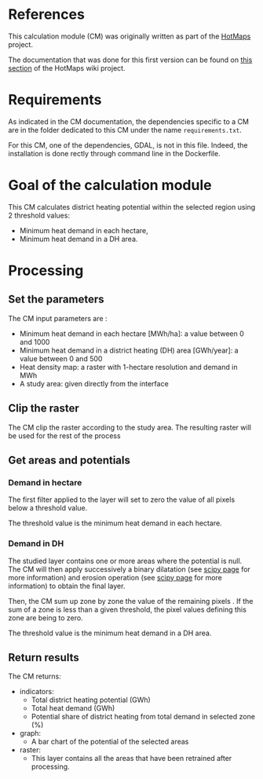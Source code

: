 # References 
This calculation module (CM) was originally written as part of the 
[HotMaps](https://www.hotmaps-project.eu/) project.

The documentation that was done for this first version can be found on
[this section](https://wiki.hotmaps.eu/en/CM-District-heating-potential-areas-user-defined-thresholds) 
of the HotMaps wiki project.

# Requirements
As indicated in the CM documentation, the dependencies specific 
to a CM are in the folder dedicated to this CM under the name 
`requirements.txt`. 

For this CM, one of the dependencies, GDAL, is not in this file.
Indeed, the installation is done rectly through command line in 
the Dockerfile.


# Goal of the calculation module
This CM calculates district heating potential within the selected region using 2 threshold values: 
* Minimum heat demand in each hectare, 
* Minimum heat demand in a DH area. 

# Processing

## Set the parameters
The CM input parameters are :
* Minimum heat demand in each hectare [MWh/ha]: a value between 0 and 1000
* Minimum heat demand in a district heating (DH) area [GWh/year]: a value between 0 and 500
* Heat density map: a raster with 1-hectare resolution and demand in MWh
* A study area: given directly from the interface

## Clip the raster
The CM clip the raster according to the study area.
The resulting raster will be used for the rest of the process

## Get areas and potentials

### Demand in hectare 
The first filter applied to the layer will set to zero 
the value of all pixels below a threshold value.

The threshold value is the minimum heat demand in each hectare.

### Demand in DH
The studied layer contains one or more areas where the potential is null.
The CM will then apply successively a binary dilatation 
(see [scipy page](https://docs.scipy.org/doc/scipy-0.14.0/reference/generated/scipy.ndimage.morphology.binary_dilation.html) 
for more information) and erosion operation
(see [scipy page](https://docs.scipy.org/doc/scipy-0.15.1/reference/generated/scipy.ndimage.morphology.binary_erosion.html) 
for more information) to obtain the final layer.

Then, the CM sum up  zone by zone the value of the remaining pixels .
If the sum of a zone is less than a given threshold, 
the pixel values defining this zone are being  to zero. 

The threshold value is the minimum heat demand in a DH area.

## Return results
The CM returns:
- indicators: 
    * Total district heating potential (GWh)
    * Total heat demand (GWh)
    * Potential share of district heating from total demand in selected zone (%)
- graph:
    * A bar chart of the potential of the selected areas
- raster:
    * This layer contains all the areas that have been retrained after processing.